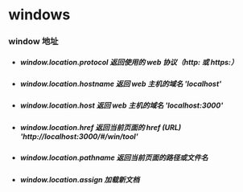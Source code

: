 # windows


### window 地址


- ##### window.location.protocol 返回使用的 web 协议（http: 或 https:）
- ##### window.location.hostname 返回 web 主机的域名 'localhost'
- ##### window.location.host 返回 web 主机的域名 'localhost:3000'

- ##### window.location.href 返回当前页面的 href (URL) 'http://localhost:3000/#/win/tool'
- ##### window.location.pathname 返回当前页面的路径或文件名
- ##### window.location.assign 加载新文档